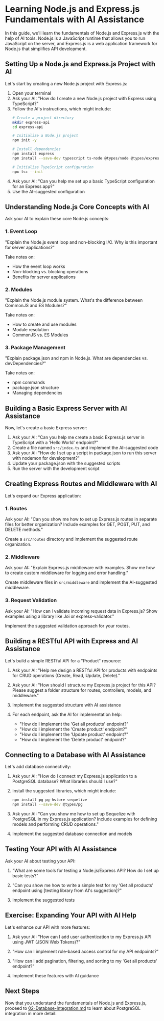 # Learning Node.js and Express.js Fundamentals with AI Assistance

In this guide, we'll learn the fundamentals of Node.js and Express.js with the help of AI tools. Node.js is a JavaScript runtime that allows you to run JavaScript on the server, and Express.js is a web application framework for Node.js that simplifies API development.

## Setting Up a Node.js and Express.js Project with AI

Let's start by creating a new Node.js project with Express.js:

1. Open your terminal
2. Ask your AI: "How do I create a new Node.js project with Express using TypeScript?"
3. Follow the AI's instructions, which might include:
   ```bash
   # Create a project directory
   mkdir express-api
   cd express-api
   
   # Initialize a Node.js project
   npm init -y
   
   # Install dependencies
   npm install express
   npm install --save-dev typescript ts-node @types/node @types/express nodemon
   
   # Initialize TypeScript configuration
   npx tsc --init
   ```
4. Ask your AI: "Can you help me set up a basic TypeScript configuration for an Express app?"
5. Use the AI-suggested configuration

## Understanding Node.js Core Concepts with AI

Ask your AI to explain these core Node.js concepts:

### 1. Event Loop

"Explain the Node.js event loop and non-blocking I/O. Why is this important for server applications?"

Take notes on:
- How the event loop works
- Non-blocking vs. blocking operations
- Benefits for server applications

### 2. Modules

"Explain the Node.js module system. What's the difference between CommonJS and ES Modules?"

Take notes on:
- How to create and use modules
- Module resolution
- CommonJS vs. ES Modules

### 3. Package Management

"Explain package.json and npm in Node.js. What are dependencies vs. devDependencies?"

Take notes on:
- npm commands
- package.json structure
- Managing dependencies

## Building a Basic Express Server with AI Assistance

Now, let's create a basic Express server:

1. Ask your AI: "Can you help me create a basic Express.js server in TypeScript with a 'Hello World' endpoint?"
2. Create a file named `src/index.ts` and implement the AI-suggested code
3. Ask your AI: "How do I set up a script in package.json to run this server with nodemon for development?"
4. Update your package.json with the suggested scripts
5. Run the server with the development script

## Creating Express Routes and Middleware with AI

Let's expand our Express application:

### 1. Routes

Ask your AI: "Can you show me how to set up Express.js routes in separate files for better organization? Include examples for GET, POST, PUT, and DELETE methods."

Create a `src/routes` directory and implement the suggested route organization.

### 2. Middleware

Ask your AI: "Explain Express.js middleware with examples. Show me how to create custom middleware for logging and error handling."

Create middleware files in `src/middleware` and implement the AI-suggested middleware.

### 3. Request Validation

Ask your AI: "How can I validate incoming request data in Express.js? Show examples using a library like Joi or express-validator."

Implement the suggested validation approach for your routes.

## Building a RESTful API with Express and AI Assistance

Let's build a simple RESTful API for a "Product" resource:

1. Ask your AI: "Help me design a RESTful API for products with endpoints for CRUD operations (Create, Read, Update, Delete)."

2. Ask your AI: "How should I structure my Express.js project for this API? Please suggest a folder structure for routes, controllers, models, and middleware."

3. Implement the suggested structure with AI assistance

4. For each endpoint, ask the AI for implementation help:
   - "How do I implement the 'Get all products' endpoint?"
   - "How do I implement the 'Create product' endpoint?"
   - "How do I implement the 'Update product' endpoint?"
   - "How do I implement the 'Delete product' endpoint?"

## Connecting to a Database with AI Assistance

Let's add database connectivity:

1. Ask your AI: "How do I connect my Express.js application to a PostgreSQL database? What libraries should I use?"

2. Install the suggested libraries, which might include:
   ```bash
   npm install pg pg-hstore sequelize
   npm install --save-dev @types/pg
   ```

3. Ask your AI: "Can you show me how to set up Sequelize with PostgreSQL in my Express.js application? Include examples for defining models and performing CRUD operations."

4. Implement the suggested database connection and models

## Testing Your API with AI Assistance

Ask your AI about testing your API:

1. "What are some tools for testing a Node.js/Express API? How do I set up basic tests?"

2. "Can you show me how to write a simple test for my 'Get all products' endpoint using [testing library from AI's suggestion]?"

3. Implement the suggested tests

## Exercise: Expanding Your API with AI Help

Let's enhance our API with more features:

1. Ask your AI: "How can I add user authentication to my Express.js API using JWT (JSON Web Tokens)?"

2. "How can I implement role-based access control for my API endpoints?"

3. "How can I add pagination, filtering, and sorting to my 'Get all products' endpoint?"

4. Implement these features with AI guidance

## Next Steps

Now that you understand the fundamentals of Node.js and Express.js, proceed to [02-Database-Integration.md](./02-Database-Integration.md) to learn about PostgreSQL integration in more detail. 